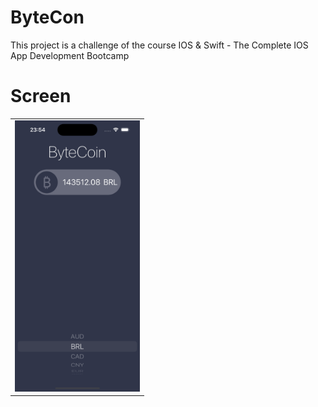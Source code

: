 # ByteCon

This project is a challenge of the course IOS & Swift - The Complete IOS App Development Bootcamp

# Screen

<table>
  <tr>
    <td>
      <img src="docs/img.png" alt="screen" width="200"/>
    </td>
  <tr>
</table>
